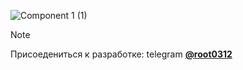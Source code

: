 ![Component 1 (1)](https://github.com/root9464/schedule/assets/104570588/db16bcb8-5407-413f-bd40-dc55ff809060)
> [!NOTE]
> Присоедениться к разработке: telegram **[@root0312](https://t.me/root0312)**
